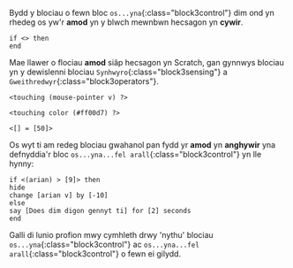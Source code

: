 Bydd y blociau o fewn bloc `os...yna`{:class="block3control"} dim ond yn rhedeg os yw'r **amod** yn y blwch mewnbwn hecsagon yn **cywir**.

```blocks3
if <> then
end
```

Mae llawer o flociau **amod** siâp hecsagon yn Scratch, gan gynnwys blociau yn y dewislenni blociau `Synhwyro`{:class="block3sensing"} a `Gweithredwyr`{:class="block3operators"}.

```blocks3
<touching (mouse-pointer v) ?>

<touching color (#ff00d7) ?>

<[] = [50]>
```

Os wyt ti am redeg blociau gwahanol pan fydd yr **amod** yn **anghywir** yna defnyddia'r bloc `os...yna...fel arall`{:class="block3control"} yn lle hynny:

```blocks3
if <(arian) > [9]> then
hide
change [arian v] by [-10]
else
say [Does dim digon gennyt ti] for [2] seconds
end
```

Galli di lunio profion mwy cymhleth drwy 'nythu' blociau `os...yna`{:class="block3control"} ac `os...yna...fel arall`{:class="block3control"} o fewn ei gilydd.
